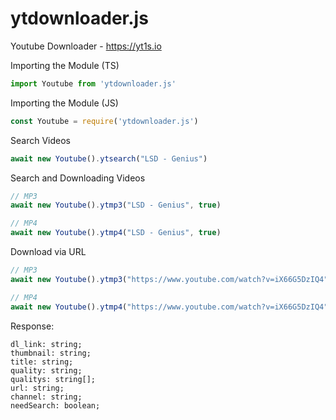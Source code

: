 # ytdownloader.js
Youtube Downloader - https://yt1s.io

Importing the Module (TS)
```ts
import Youtube from 'ytdownloader.js'
```
Importing the Module (JS)
```ts
const Youtube = require('ytdownloader.js')
```
Search Videos
```ts
await new Youtube().ytsearch("LSD - Genius")
```




Search and Downloading Videos
```ts
// MP3
await new Youtube().ytmp3("LSD - Genius", true)

// MP4
await new Youtube().ytmp4("LSD - Genius", true)
```
Download via URL
```ts
// MP3
await new Youtube().ytmp3("https://www.youtube.com/watch?v=iX66G5DzIQ4", false)

// MP4
await new Youtube().ytmp4("https://www.youtube.com/watch?v=iX66G5DzIQ4", false)
```
Response:
```
dl_link: string;
thumbnail: string;
title: string;
quality: string;
qualitys: string[];
url: string;
channel: string;
needSearch: boolean;
```

